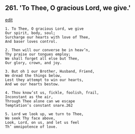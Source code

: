 
## 261.  'To Thee, O gracious Lord, we give.'
[edit](https://docs.google.com/document/d/1mfFdWNIa7EF3EpKLAT2QIp2WMaQGdfmY/edit?mode=html)



    1. To Thee, O gracious Lord, we give
    Our spirit, body, soul;
    Surcharge our hearts with love of Thee, 
    And baser loves control.

    2. Then will our converse be in heav’n,
    Thy praise our tongues employ;
    We shall forget all else but Thee,
    Our glory, crown, and joy.

    3. But oh 1 our Brother, Husband, Friend,
    We dread the things below,
    Lest they attempt to win our hearts, 
    And we our hearts bestow.

    4. Thou know’st us, fickle, foolish, frail,
    Inconstant as the air,
    Through Thee alone can we escape 
    Temptation’s constant snare.262

    5. Lord we look up, we turn to Thee,
    We seek Thy face above,
    Look, Lord, on us, and let us feel 
    Th’ omnipotence of love.

